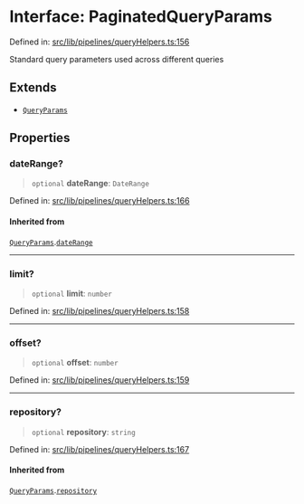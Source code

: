 # Interface: PaginatedQueryParams

Defined in: [src/lib/pipelines/queryHelpers.ts:156](https://github.com/elizaOS/elizaos.github.io/blob/4810f50019028b92f4f2a0ac31323fd787c7f288/src/lib/pipelines/queryHelpers.ts#L156)

Standard query parameters used across different queries

## Extends

- [`QueryParams`](QueryParams.md)

## Properties

### dateRange?

> `optional` **dateRange**: `DateRange`

Defined in: [src/lib/pipelines/queryHelpers.ts:166](https://github.com/elizaOS/elizaos.github.io/blob/4810f50019028b92f4f2a0ac31323fd787c7f288/src/lib/pipelines/queryHelpers.ts#L166)

#### Inherited from

[`QueryParams`](QueryParams.md).[`dateRange`](QueryParams.md#daterange)

---

### limit?

> `optional` **limit**: `number`

Defined in: [src/lib/pipelines/queryHelpers.ts:158](https://github.com/elizaOS/elizaos.github.io/blob/4810f50019028b92f4f2a0ac31323fd787c7f288/src/lib/pipelines/queryHelpers.ts#L158)

---

### offset?

> `optional` **offset**: `number`

Defined in: [src/lib/pipelines/queryHelpers.ts:159](https://github.com/elizaOS/elizaos.github.io/blob/4810f50019028b92f4f2a0ac31323fd787c7f288/src/lib/pipelines/queryHelpers.ts#L159)

---

### repository?

> `optional` **repository**: `string`

Defined in: [src/lib/pipelines/queryHelpers.ts:167](https://github.com/elizaOS/elizaos.github.io/blob/4810f50019028b92f4f2a0ac31323fd787c7f288/src/lib/pipelines/queryHelpers.ts#L167)

#### Inherited from

[`QueryParams`](QueryParams.md).[`repository`](QueryParams.md#repository)
